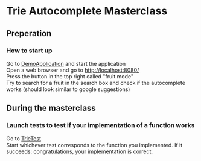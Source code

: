 # Trie Autocomplete Masterclass
## Preperation
### How to start up
Go to [DemoApplication](src/main/java/org/example/demo/DemoApplication.java) and start the application  
Open a web browser and go to <http://localhost:8080/>  
Press the button in the top right called "fruit mode"  
Try to search for a fruit in the search box and check if the autocomplete works (should look similar to google suggestions)  
## During the masterclass
### Launch tests to test if your implementation of a function works
Go to [TrieTest](src/test/java/org/example/demo/TrieTest.java)  
Start whichever test corresponds to the function you implemented. If it succeeds: congratulations, your implementation is correct.
